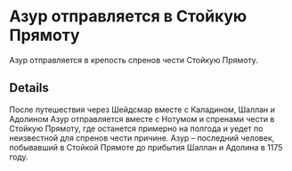 # Азур отправляется в Стойкую Прямоту
Азур отправляется в крепость спренов чести Стойкую Прямоту.

## Details
После путешествия через Шейдсмар вместе с Каладином, Шаллан и Адолином Азур отправляется вместе с Нотумом и спренами чести в Стойкую Прямоту, где останется примерно на полгода и уедет по неизвестной для спренов чести причине. Азур – последний человек, побывавший в Стойкой Прямоте до прибытия Шаллан и Адолина в 1175 году.
